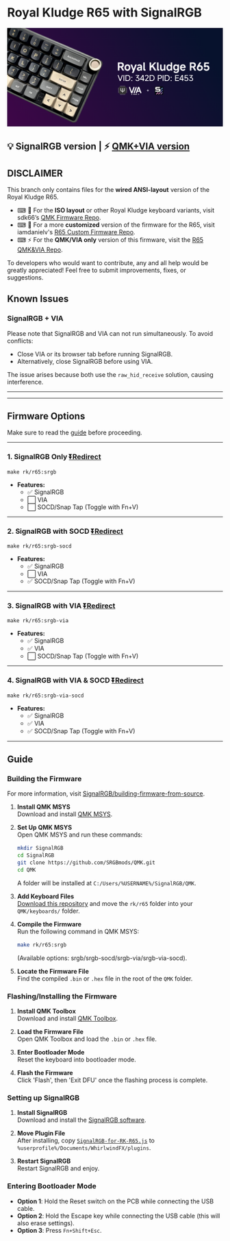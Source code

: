 # Royal Kludge R65 with SignalRGB

![Royal Kludge R65 Keyboard](srgb-r65.png)

**💡 SignalRGB version | ⚡ [QMK+VIA version](https://github.com/irfanjmdn/r65/tree/master)**
---

## DISCLAIMER

This branch only contains files for the **wired ANSI-layout** version of the Royal Kludge R65. 

- ⌨ 🔌 For the **ISO layout** or other Royal Kludge keyboard variants, visit sdk66’s [QMK Firmware Repo](https://github.com/hangshengkeji/qmk_firmware/tree/master/keyboards/rk).
- ⌨ 🔨 For a more **customized** version of the firmware for the R65, visit iamdanielv's [R65 Custom Firmware Repo](https://github.com/iamdanielv/kb_rk_r65).
- ⌨ ⚡ For the **QMK/VIA only** version of this firmware, visit the [R65 QMK&VIA Repo](https://github.com/irfanjmdn/r65).

To developers who would want to contribute, any and all help would be greatly appreciated! Feel free to submit improvements, fixes, or suggestions.


## Known Issues

### SignalRGB + VIA

Please note that SignalRGB and VIA can not run simultaneously. To avoid conflicts:

- Close VIA or its browser tab before running SignalRGB.
- Alternatively, close SignalRGB before using VIA.

The issue arises because both use the `raw_hid_receive` solution, causing interference.

---
---

## Firmware Options

Make sure to read the [guide](https://github.com/irfanjmdn/r65/tree/signalrgb#guide) before proceeding.
***
### 1. **SignalRGB Only**  [⏬Redirect](https://github.com/irfanjmdn/r65/blob/signalrgb/%5BFW%20RKR65%5D%20SRGB%20only.hex) 
   ```
   make rk/r65:srgb
   ```
   - **Features:**  
     - ✅ SignalRGB  
     - ⬜ VIA  
     - ⬜ SOCD/Snap Tap (Toggle with Fn+V)
***
### 2. **SignalRGB with SOCD**  [⏬Redirect](https://github.com/irfanjmdn/r65/blob/signalrgb/%5BFW%20RKR65%5D%20SRGB%20with%20SOCD.hex) 
   ```
   make rk/r65:srgb-socd
   ```
   - **Features:**  
     - ✅ SignalRGB  
     - ⬜ VIA  
     - ✅ SOCD/Snap Tap (Toggle with Fn+V)
***
### 3. **SignalRGB with VIA** [⏬Redirect](https://github.com/irfanjmdn/r65/blob/signalrgb/%5BFW%20RKR65%5D%20SRGB%20with%20VIA.hex) 
   ```
   make rk/r65:srgb-via
   ```
   - **Features:**  
     - ✅ SignalRGB  
     - ✅ VIA  
     - ⬜ SOCD/Snap Tap (Toggle with Fn+V)
***
### 4. **SignalRGB with VIA & SOCD**  [⏬Redirect](https://github.com/irfanjmdn/r65/blob/signalrgb/%5BFW%20RKR65%5D%20SRGB%20with%20VIA%20%26%20SOCD.hex) 
   ```
   make rk/r65:srgb-via-socd
   ```
   - **Features:**  
     - ✅ SignalRGB  
     - ✅ VIA  
     - ✅ SOCD/Snap Tap (Toggle with Fn+V)
***
## Guide

### Building the Firmware
For more information, visit [SignalRGB/building-firmware-from-source](https://docs.signalrgb.com/qmk/building-firmware-from-source).

1. **Install QMK MSYS**  
   Download and install [QMK MSYS](https://msys.qmk.fm).

2. **Set Up QMK MSYS**  
   Open QMK MSYS and run these commands:  
   ```bash
   mkdir SignalRGB
   cd SignalRGB
   git clone https://github.com/SRGBmods/QMK.git
   cd QMK
   ```
   A folder will be installed at `C:/Users/%USERNAME%/SignalRGB/QMK`.

3. **Add Keyboard Files**  
   [Download this repository](https://minhaskamal.github.io/DownGit/#/home?url=https://github.com/irfanjmdn/r65/tree/signalrgb/rk/r65) and move the `rk/r65` folder into your `QMK/keyboards/` folder.

4. **Compile the Firmware**  
   Run the following command in QMK MSYS:  
   ```bash
   make rk/r65:srgb
   ```  
   (Available options: srgb/srgb-socd/srgb-via/srgb-via-socd).

5. **Locate the Firmware File**  
   Find the compiled `.bin` or `.hex` file in the root of the `QMK` folder.

### Flashing/Installing the Firmware

1. **Install QMK Toolbox**  
   Download and install [QMK Toolbox](https://github.com/qmk/qmk_toolbox/releases).

2. **Load the Firmware File**  
   Open QMK Toolbox and load the `.bin` or `.hex` file.

3. **Enter Bootloader Mode**  
   Reset the keyboard into bootloader mode.

4. **Flash the Firmware**  
   Click 'Flash', then 'Exit DFU' once the flashing process is complete.

### Setting up SignalRGB

1. **Install SignalRGB**  
   Download and install the [SignalRGB software](https://signalrgb.com/download/).

2. **Move Plugin File**  
   After installing, copy [`SignalRGB-for-RK-R65.js`](SignalRGB%20for%20RK%20R65.js) to `%userprofile%/Documents/WhirlwindFX/plugins`.

3. **Restart SignalRGB**  
   Restart SignalRGB and enjoy.

### Entering Bootloader Mode

- **Option 1**: Hold the Reset switch on the PCB while connecting the USB cable.
- **Option 2**: Hold the Escape key while connecting the USB cable (this will also erase settings).
- **Option 3**: Press `Fn+Shift+Esc`.

